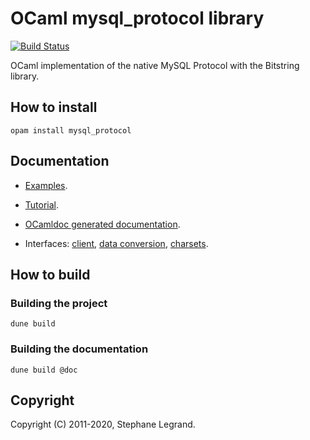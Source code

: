 # OCaml mysql_protocol library

[![Build Status](https://travis-ci.org/slegrand45/mysql_protocol.svg?branch=master)](https://travis-ci.org/slegrand45/mysql_protocol)

OCaml implementation of the native MySQL Protocol with the Bitstring library.

## How to install
```
opam install mysql_protocol
```

## Documentation

- [Examples][examples].

[examples]: https://github.com/slegrand45/mysql_protocol/tree/master/examples/

- [Tutorial][tutorial].

[tutorial]: https://github.com/slegrand45/mysql_protocol/blob/master/tutorials/tutorial.pdf?raw=true

- [OCamldoc generated documentation][ocamldoc].

[ocamldoc]: http://slegrand45.github.io/mysql_protocol.site/mysql_protocol/Mysql_protocol/Mp_client/

- Interfaces: [client][client], [data conversion][data], [charsets][charset].

[charset]: https://github.com/slegrand45/mysql_protocol/blob/master/src/mp_charset.mli
[client]: https://github.com/slegrand45/mysql_protocol/blob/master/src/mp_client.mli
[data]: https://github.com/slegrand45/mysql_protocol/blob/master/src/mp_data.mli

## How to build

### Building the project
```
dune build
```

### Building the documentation
```
dune build @doc
```

## Copyright

Copyright (C) 2011-2020, Stephane Legrand.

